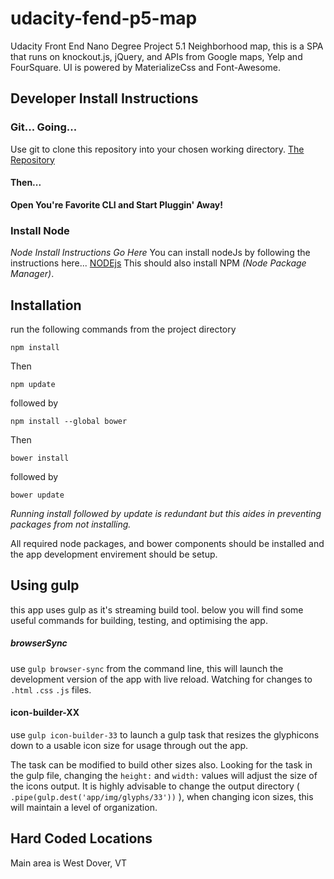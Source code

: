 # udacity-fend-p5-map
Udacity Front End Nano Degree Project 5.1 Neighborhood map, this is a SPA that runs on knockout.js, jQuery, and APIs from Google maps, Yelp and FourSquare. UI is powered by MaterializeCss and Font-Awesome.
## Developer Install Instructions
### Git... Going...
Use git to clone this repository into your chosen working directory.
[The Repository](https://github.com/mcarpenterjr/udacity-fend-p5-map.git)
#### Then...
**Open You're Favorite CLI and Start Pluggin' Away!**

### Install Node
_Node Install Instructions Go Here_
You can install nodeJs by following the instructions here...
[NODEjs](https://nodejs.org/en/download/)
This should also install NPM _(Node Package Manager)_.

## Installation
run the following commands from the project directory

`npm install`

Then

`npm update`

followed by

`npm install --global bower`

Then

`bower install`

followed by

`bower update`

_Running install followed by update is redundant
but this aides in preventing packages from not installing._

All required node packages, and bower components should be installed and the app development envirement should be setup.


## Using gulp

this app uses gulp as it's streaming build tool. below you will find some useful commands for building, testing, and optimising the app.

##### browserSync

use `gulp browser-sync` from the command line, this will launch the development version of the app with live reload. Watching for changes to `.html`  `.css`  `.js` files.

#### icon-builder-XX

use `gulp icon-builder-33` to launch a gulp task that resizes the glyphicons down to a usable icon size for usage through out the app.

The task can be modified to build other sizes also. Looking for the task in the gulp file, changing the `height:` and `width:` values will adjust the size of the icons output.
It is highly advisable to change the output directory ( `.pipe(gulp.dest('app/img/glyphs/33'))` ), when changing icon sizes, this will maintain a level of organization.

## Hard Coded Locations
Main area is West Dover, VT
